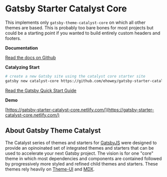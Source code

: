 # Gatsby Starter Catalyst Core

This implements only `gatsby-theme-catalyst-core` on which all other themes are based. This is probably too bare bones for most projects but could be a starting point if you wanted to build entirely custom headers and footers.

**Documentation**

[Read the docs on Github](https://github.com/ehowey/gatsby-theme-catalyst)

**Catalyzing Start**

```sh
# create a new Gatsby site using the catalyst core starter site
gatsby new catalyst-core https://github.com/ehowey/gatsby-starter-catalyst-core
```

[Read the Gatsby Quick Start Guide](https://www.gatsbyjs.org/docs/quick-start)

**Demo**

[https://gatsby-starter-catalyst-core.netlify.com/](https://gatsby-starter-catalyst-core.netlify.com/)

## About Gatsby Theme Catalyst

The Catalyst series of themes and starters for [GatsbyJS](https://www.gatsbyjs.org/) were designed to provide an opinoinated set of integrated themes and starters that can be used to accelerate your next Gatsby project. The vision is for one "core" theme in which most dependencies and components are contained followed by progressively more styled and refined child themes and starters. These themes rely heavily on [Theme-UI](https://theme-ui.com/) and [MDX](https://mdxjs.com/getting-started/gatsby/).
